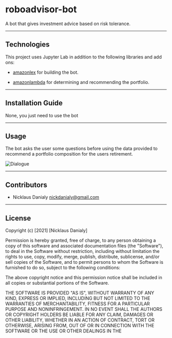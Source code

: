 # roboadvisor-bot
 A bot that gives investment advice based on risk tolerance.

---

## Technologies

This project uses Jupyter Lab in addition to the following libraries and add ons:

* [amazonlex](https://docs.aws.amazon.com/lex/index.html) for building the bot.

* [amazonlambda](https://docs.aws.amazon.com/lambda/index.html) for determining and recommending the portfolio.


---

## Installation Guide

None, you just need to use the bot

---

## Usage

The bot asks the user some questions before using the data provided to recommend a portfolio composition for the users retirement.

![Dialogue](https://user-images.githubusercontent.com/96391748/163305934-ba95ee84-598f-482d-9d3f-19f7c2093043.PNG)

---

## Contributors

* Nicklaus Danialy nickdanialy@gmail.com 

---

## License

Copyright (c) [2021] [Nicklaus Danialy]

Permission is hereby granted, free of charge, to any person obtaining a copy
of this software and associated documentation files (the "Software"), to deal
in the Software without restriction, including without limitation the rights
to use, copy, modify, merge, publish, distribute, sublicense, and/or sell
copies of the Software, and to permit persons to whom the Software is
furnished to do so, subject to the following conditions:

The above copyright notice and this permission notice shall be included in all
copies or substantial portions of the Software.

THE SOFTWARE IS PROVIDED "AS IS", WITHOUT WARRANTY OF ANY KIND, EXPRESS OR
IMPLIED, INCLUDING BUT NOT LIMITED TO THE WARRANTIES OF MERCHANTABILITY,
FITNESS FOR A PARTICULAR PURPOSE AND NONINFRINGEMENT. IN NO EVENT SHALL THE
AUTHORS OR COPYRIGHT HOLDERS BE LIABLE FOR ANY CLAIM, DAMAGES OR OTHER
LIABILITY, WHETHER IN AN ACTION OF CONTRACT, TORT OR OTHERWISE, ARISING FROM,
OUT OF OR IN CONNECTION WITH THE SOFTWARE OR THE USE OR OTHER DEALINGS IN THE
